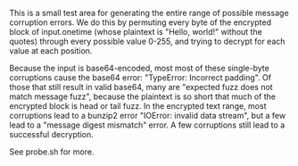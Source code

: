 This is a small test area for generating the entire range of possible
message corruption errors.  We do this by permuting every byte of the
encrypted block of input.onetime (whose plaintext is "Hello, world!"
without the quotes) through every possible value 0-255, and trying to
decrypt for each value at each position.

Because the input is base64-encoded, most most of these single-byte
corruptions cause the base64 error: "TypeError: Incorrect padding".
Of those that still result in valid base64, many are "expected fuzz
does not match message fuzz", because the plaintext is so short that
much of the encrypted block is head or tail fuzz.  In the encrypted
text range, most corruptions lead to a bunzip2 error "IOError: invalid
data stream", but a few lead to a "message digest mismatch" error.  A
few corruptions still lead to a successful decryption.

See probe.sh for more.
